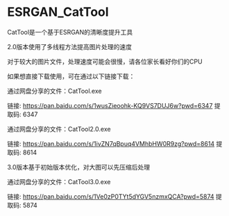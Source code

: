 # ESRGAN_CatTool
CatTool是一个基于ESRGAN的清晰度提升工具

2.0版本使用了多线程方法提高图片处理的速度

对于较大的图片文件，处理速度可能会很慢，请各位家长看好你们的CPU

如果想直接下载使用，可在通过以下链接下载：

通过网盘分享的文件：CatTool.exe

链接: https://pan.baidu.com/s/1wusZieoohk-KQ9VS7DUJ6w?pwd=6347 提取码: 6347

通过网盘分享的文件：CatTool2.0.exe

链接: https://pan.baidu.com/s/1ivZN7qBpuq4VMhbHW0R9zg?pwd=8614 提取码: 8614

3.0版本基于初始版本优化，对大图可以先压缩后处理

通过网盘分享的文件：CatTool3.0.exe

链接: https://pan.baidu.com/s/1Ve0zP0TYt5dYGV5nzmxQCA?pwd=5874 提取码: 5874

